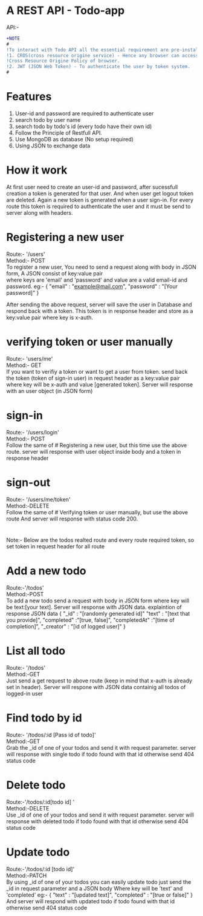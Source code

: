 # A REST API - Todo-app
API:-


```diff
+NOTE
#
!To interact with Todo API all the essential requirement are pre-installed like:
!1. CROS(cross resource origine service) - Hence any browser can access this API regardless of 
!Cross Resource Origine Policy of browser.
!2. JWT (JSON Web Token) - To authenticate the user by token system.
#
```
# Features
1. User-id and password are required to authenticate user
2. search todo by user name
3. search todo by todo's id (every todo have their own id)
4. Follow the Principle of Restfull API.
5. Use MongoDB as database (No setup required)
6. Using JSON to exchange data 

# How it work
At first user need to create an user-id and password, after sucessfull creation a token is generated for that user.
And when user get logout token are deleted. Again a new token is generated when a user sign-in.
For every route this token is required to authenticate the user and it must be send to server along with headers.

# Registering a new user
Route:- '/users'</br>
Method:- POST</br>
To register a new user, You need to send a request along with body in JSON form,  A JSON consist of key:value pair  
where keys are 'email' and 'password' and value are a valid email-id and password. 
eg:-
{
    "email"    : "example@mail.com",
    "password" : "[Your password]"
}

After sending the above request, server will save the user in Database and respond back with a token. 
This token is in response header and store as a key:value pair where key is x-auth.

# verifying token or user manually
Route:- 'users/me'</br>
Method:- GET</br>
If you want to verifiy a token or want to get a user from token. send back the token (token of sign-in user) in request header as a key:value pair where key will be x-auth and value [generated token]. Server will response with an user object (in JSON form)

# sign-in 
Route:- '/users/login'</br>
Method:- POST</br>
Follow the same of # Registering a new user, but this time use the above route. server will response with user object inside body and a token in response header 

# sign-out
Route:- '/users/me/token'</br>
Method:-DELETE</br>
Follow the same of # Verifying token or user manually, but use the above route And server will response with status code 200.

#

Note:- Below are the todos realted route and every route required token, so set token in request header for all route 

# 

# Add a new todo
Route:-'/todos'</br>
Method:-POST</br>
To add a new todo send a request with body in JSON form where key will be text:[your text]. Server will response with JSON data.
explaintion of response JSON data 
{
    "_id"         : "[randomly generated id]"
    "text"        : "[text that you provide]",
    "completed"   :"[true, false]",
    "completedAt" :"[time of completion]",
    "_creator"    : "[id of logged user]"
} 

# List all todo
Route:- '/todos'</br>
Method:-GET</br>
Just send a get request to above route (keep in mind that x-auth is already set in header). Server will respone with JSON data containig
all todos of logged-in user

# Find todo by id
Route:- '/todos/:id [Pass id of todo]'</br>
Method:-GET</br>
Grab the _id of one of your todos and send it with request parameter. server will response 
with single todo if todo found with that id otherwise send 404 status code

# Delete todo
Route:-'/todos/:id[todo id] '</br>
Method:-DELETE</br>
Use _id of one of your todos and send it with request parameter. server will response
with deleted todo if todo found with that id otherwise send 404 status code

# Update todo
Route:-'/todos/:id [todo id]'</br>
Method:-PATCH</br>
By using  _id of one of your todos you can easily update todo just send the _id in request parameter and a JSON body
Where key will be 'text' and 'completed'
eg:-
{
    "text"      : "[updated text]",
    "completed" : "[true or false]"
}
And server will respond with updated todo if todo found with that id otherwise send 404 status code




